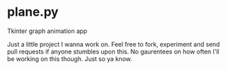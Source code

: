 # plane.py
Tkinter graph animation app

Just a little project I wanna work on. Feel free to fork, experiment and send pull requests if anyone stumbles upon this. No gaurentees on how often I'll be working on this though. Just so ya know.

